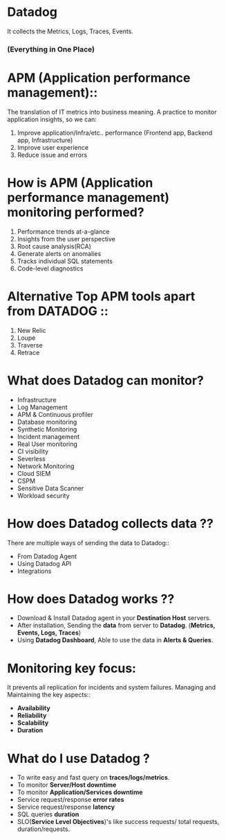 # Datadog
It collects the Metrics, Logs, Traces, Events. 
### (Everything in One Place)


#   APM (Application performance management):: 
The translation of IT metrics into business meaning. A practice to monitor application insights, so we can:
1. Improve application/Infra/etc.. performance (Frontend app, Backend app, Infrastructure)
2. Improve user experience
3. Reduce issue and errors

# How is APM (Application performance management) monitoring performed?
1. Performance trends at-a-glance
2. Insights from the user perspective
3. Root cause analysis(RCA)
4. Generate alerts on anomalies
5. Tracks individual SQL statements
6. Code-level diagnostics
        
# Alternative Top APM tools apart from DATADOG ::
1. New Relic
2. Loupe
3. Traverse
4. Retrace

# What does Datadog can monitor?
* Infrastructure
* Log Management
* APM & Continuous profiler
* Database monitoring
* Synthetic Monitoring
* Incident management
* Real User monitoring
* CI visibility
* Severless
* Network Monitoring
* Cloud SIEM
* CSPM
* Sensitive Data Scanner
* Workload security

# How does Datadog collects data ??
There are multiple ways of sending the data to Datadog::
* From Datadog Agent
* Using Datadog API
* Integrations

# How does Datadog works ??

* Download & Install Datadog agent in your **Destination Host** servers.
* After installation, Sending the **data** from server to **Datadog**. (**Metrics, Events, Logs, Traces**)
* Using **Datadog Dashboard**, Able to use the data in **Alerts & Queries**.

# Monitoring key focus:
It prevents all replication for incidents and system failures. Managing and Maintaining the key aspects::
* **Availability**
* **Reliability**
* **Scalability**
* **Duration**

# What do I use Datadog ?
* To write easy and fast query on **traces/logs/metrics**.
* To monitor **Server/Host downtime**
* To monitor **Application/Services downtime**
* Service request/response **error rates**
* Service request/response **latency**
* SQL queries **duration**
* SLO(**Service Level Objectives**)'s like success requests/ total requests, duration/requests.